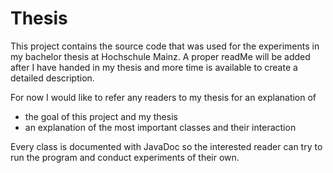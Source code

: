 # Thesis

This project contains the source code that was used for the experiments in my bachelor thesis at Hochschule Mainz.
A proper readMe will be added after I have handed in my thesis and more time is available to create a detailed description.

For now I would like to refer any readers to my thesis for an explanation of
- the goal of this project and my thesis
- an explanation of the most important classes and their interaction

Every class is documented with JavaDoc so the interested reader can try to run the program and conduct experiments of their own.